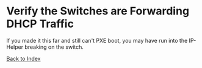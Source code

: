 # Verify the Switches are Forwarding DHCP Traffic

If you made it this far and still can't PXE boot, you may have run into the IP-Helper breaking on the switch.

[Back to Index](../index_aruba.md)